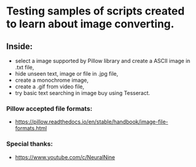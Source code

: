 # Testing samples of scripts created to learn about image converting.

## Inside:
- select a image supported by Pillow library and create a ASCII image in .txt file,
- hide unseen text, image or file in .jpg file,
- create a monochrome image,
- create a .gif from video file,
- try basic text searching in image buy using Tesseract.



### Pillow accepted file formats:
- https://pillow.readthedocs.io/en/stable/handbook/image-file-formats.html

### Special thanks:
- https://www.youtube.com/c/NeuralNine
